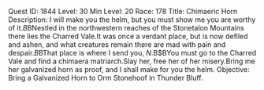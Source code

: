 Quest ID: 1844
Level: 30
Min Level: 20
Race: 178
Title: Chimaeric Horn
Description: I will make you the helm, but you must show me you are worthy of it.$B$BNestled in the northwestern reaches of the Stonetalon Mountains there lies the Charred Vale.It was once a verdant place, but is now defiled and ashen, and what creatures remain there are mad with pain and despair.$B$BThat place is where I send you, $N.$B$BYou must go to the Charred Vale and find a chimaera matriarch.Slay her, free her of her misery.Bring me her galvanized horn as proof, and I shall make for you the helm. 
Objective: Bring a Galvanized Horn to Orm Stonehoof in Thunder Bluff.
